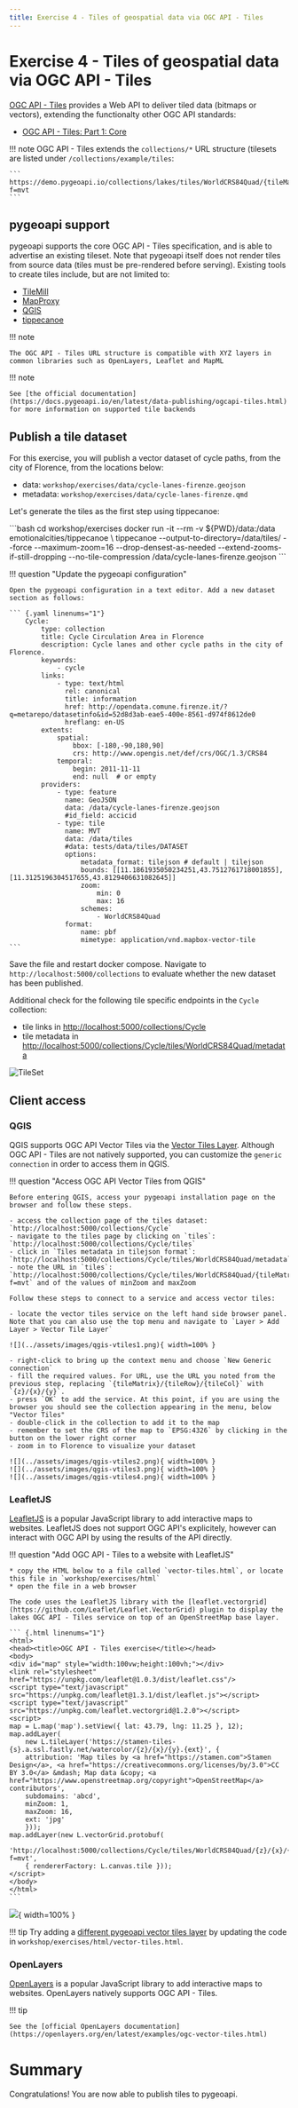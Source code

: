 ```yaml
---
title: Exercise 4 - Tiles of geospatial data via OGC API - Tiles
---
```


# Exercise 4 - Tiles of geospatial data via OGC API - Tiles

[OGC API - Tiles](https://ogcapi.ogc.org/tiles) provides a Web API to deliver tiled data (bitmaps or vectors),
extending the functionalty other OGC API standards:
 
* [OGC API - Tiles: Part 1: Core](https://docs.ogc.org/is/20-057/20-057.html)

!!! note
    OGC API - Tiles extends the `collections/*` URL structure (tilesets are listed under `/collections/example/tiles`:

    ```
    https://demo.pygeoapi.io/collections/lakes/tiles/WorldCRS84Quad/{tileMatrix}/{tileRow}/{tileCol}?f=mvt
    ```

## pygeoapi support

pygeoapi supports the core OGC API - Tiles specification, and is able to advertise an existing tileset. Note that pygeoapi
itself does not render tiles from source data (tiles must be pre-rendered before serving). Existing tools to create tiles
include, but are not limited to:

* [TileMill](https://tilemill-project.github.io/tilemill)
* [MapProxy](https://mapproxy.org)
* [QGIS](https://www.qgistutorials.com/en/docs/creating_basemaps_with_qtiles.html)
* [tippecanoe](https://github.com/mapbox/tippecanoe)

!!! note

    The OGC API - Tiles URL structure is compatible with XYZ layers in common libraries such as OpenLayers, Leaflet and MapML

!!! note

    See [the official documentation](https://docs.pygeoapi.io/en/latest/data-publishing/ogcapi-tiles.html) for more information on supported tile backends

## Publish a tile dataset

For this exercise, you will publish a vector dataset of cycle paths, from the city of Florence, from the locations below:

* data: `workshop/exercises/data/cycle-lanes-firenze.geojson`
* metadata: `workshop/exercises/data/cycle-lanes-firenze.qmd`

Let's generate the tiles as the first step using tippecanoe:

<div class="termy">
```bash
cd workshop/exercises
docker run -it --rm -v ${PWD}/data:/data emotionalcities/tippecanoe \
tippecanoe --output-to-directory=/data/tiles/ --force --maximum-zoom=16 --drop-densest-as-needed --extend-zooms-if-still-dropping --no-tile-compression /data/cycle-lanes-firenze.geojson
```
</div>
 
!!! question "Update the pygeoapi configuration"

    Open the pygeoapi configuration in a text editor. Add a new dataset section as follows:

    ``` {.yaml linenums="1"}
        Cycle:
            type: collection
            title: Cycle Circulation Area in Florence 
            description: Cycle lanes and other cycle paths in the city of Florence.
            keywords:
                - cycle
            links:
                - type: text/html
                  rel: canonical
                  title: information
                  href: http://opendata.comune.firenze.it/?q=metarepo/datasetinfo&id=52d8d3ab-eae5-400e-8561-d974f8612de0
                  hreflang: en-US
            extents:
                spatial:
                    bbox: [-180,-90,180,90]
                    crs: http://www.opengis.net/def/crs/OGC/1.3/CRS84
                temporal:
                    begin: 2011-11-11
                    end: null  # or empty
            providers:
                - type: feature
                  name: GeoJSON
                  data: /data/cycle-lanes-firenze.geojson
                  #id_field: accicid
                - type: tile
                  name: MVT
                  data: /data/tiles
                  #data: tests/data/tiles/DATASET
                  options:
                      metadata_format: tilejson # default | tilejson
                      bounds: [[11.1861935050234251,43.7512761718001855],[11.3125196304517655,43.8129406631082645]]
                      zoom:
                          min: 0
                          max: 16
                      schemes:
                          - WorldCRS84Quad
                  format:
                      name: pbf
                      mimetype: application/vnd.mapbox-vector-tile
    ```

Save the file and restart docker compose. Navigate to `http://localhost:5000/collections` to evaluate whether the new dataset has been published.

Additional check for the following tile specific endpoints in the `Cycle` collection:

- tile links in [http://localhost:5000/collections/Cycle](http://localhost:5000/collections/Cycle)
- tile metadata in [http://localhost:5000/collections/Cycle/tiles/WorldCRS84Quad/metadata](http://localhost:5000/collections/Cycle/tiles/WorldCRS84Quad/metadata)

![TileSet](../assets/images/vtiles.png)

## Client access

### QGIS

QGIS supports OGC API Vector Tiles via the [Vector Tiles Layer](https://docs.qgis.org/3.22/en/docs/user_manual/working_with_vector_tiles/vector_tiles_properties.html). Although OGC API - Tiles are not natively supported, you can customize the `generic connection` in order to access them in QGIS.

!!! question "Access OGC API Vector Tiles from QGIS"

    Before entering QGIS, access your pygeoapi installation page on the browser and follow these steps.

    - access the collection page of the tiles dataset: `http://localhost:5000/collections/Cycle`
    - navigate to the tiles page by clicking on `tiles`: `http://localhost:5000/collections/Cycle/tiles`
    - click in `Tiles metadata in tilejson format`: `http://localhost:5000/collections/Cycle/tiles/WorldCRS84Quad/metadata`
    - note the URL in `tiles`: `http://localhost:5000/collections/Cycle/tiles/WorldCRS84Quad/{tileMatrix}/{tileRow}/{tileCol}?f=mvt` and of the values of minZoom and maxZoom

    Follow these steps to connect to a service and access vector tiles:

    - locate the vector tiles service on the left hand side browser panel. Note that you can also use the top menu and navigate to `Layer > Add Layer > Vector Tile Layer`

    ![](../assets/images/qgis-vtiles1.png){ width=100% }

    - right-click to bring up the context menu and choose `New Generic connection`
    - fill the required values. For URL, use the URL you noted from the previous step, replacing `{tileMatrix}/{tileRow}/{tileCol}` with `{z}/{x}/{y}`.
    - press `OK` to add the service. At this point, if you are using the browser you should see the collection appearing in the menu, below "Vector Tiles"
    - double-click in the collection to add it to the map
    - remember to set the CRS of the map to `EPSG:4326` by clicking in the button on the lower right corner
    - zoom in to Florence to visualize your dataset

    ![](../assets/images/qgis-vtiles2.png){ width=100% }
    ![](../assets/images/qgis-vtiles3.png){ width=100% }
    ![](../assets/images/qgis-vtiles4.png){ width=100% }

### LeafletJS

[LeafletJS](https://leafletjs.com) is a popular JavaScript library to add interactive maps to websites. LeafletJS does not support OGC API's explicitely, however can interact with OGC API by using the results of the API directly.

!!! question "Add OGC API - Tiles to a website with LeafletJS"

    * copy the HTML below to a file called `vector-tiles.html`, or locate this file in `workshop/exercises/html`
    * open the file in a web browser

    The code uses the LeafletJS library with the [leaflet.vectorgrid](https://github.com/Leaflet/Leaflet.VectorGrid) plugin to display the lakes OGC API - Tiles service on top of an OpenStreetMap base layer.

    ``` {.html linenums="1"}
    <html>
    <head><title>OGC API - Tiles exercise</title></head>
    <body>
    <div id="map" style="width:100vw;height:100vh;"></div>
    <link rel="stylesheet" href="https://unpkg.com/leaflet@1.0.3/dist/leaflet.css"/>
    <script type="text/javascript" src="https://unpkg.com/leaflet@1.3.1/dist/leaflet.js"></script>
    <script type="text/javascript" src="https://unpkg.com/leaflet.vectorgrid@1.2.0"></script>
    <script>
    map = L.map('map').setView({ lat: 43.79, lng: 11.25 }, 12);
    map.addLayer(
        new L.tileLayer('https://stamen-tiles-{s}.a.ssl.fastly.net/watercolor/{z}/{x}/{y}.{ext}', {
        attribution: 'Map tiles by <a href="https://stamen.com">Stamen Design</a>, <a href="https://creativecommons.org/licenses/by/3.0">CC BY 3.0</a> &mdash; Map data &copy; <a href="https://www.openstreetmap.org/copyright">OpenStreetMap</a> contributors',
        subdomains: 'abcd',
        minZoom: 1,
        maxZoom: 16,
        ext: 'jpg'
        }));
    map.addLayer(new L.vectorGrid.protobuf(
        'http://localhost:5000/collections/Cycle/tiles/WorldCRS84Quad/{z}/{x}/{y}?f=mvt', 
        { rendererFactory: L.canvas.tile }));
    </script>
    </body>
    </html>
    ```

   ![](../assets/images/leaflet.png){ width=100% }

!!! tip 
    Try adding a [different pygeoapi vector tiles layer](https://demo.pygeoapi.io/master/collections/lakes/tiles/WorldCRS84Quad/metadata) by updating the code in `workshop/exercises/html/vector-tiles.html`.

### OpenLayers

[OpenLayers](https://openlayers.org) is a popular JavaScript library to add interactive maps to websites. OpenLayers natively supports OGC API - Tiles.

!!! tip 

    See the [official OpenLayers documentation](https://openlayers.org/en/latest/examples/ogc-vector-tiles.html)


# Summary

Congratulations! You are now able to publish tiles to pygeoapi.
